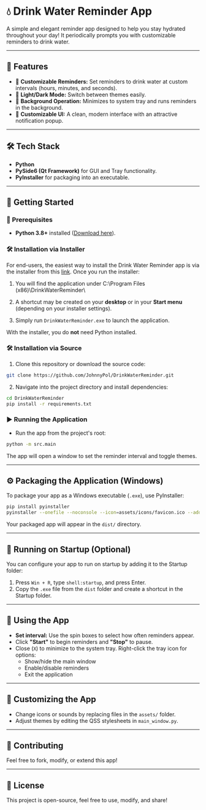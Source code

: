 # 💧 Drink Water Reminder App

A simple and elegant reminder app designed to help you stay hydrated throughout your day! It periodically prompts you with customizable reminders to drink water.

---

## 🚀 Features
- 🔔 **Customizable Reminders:** Set reminders to drink water at custom intervals (hours, minutes, and seconds).
- 🌙 **Light/Dark Mode:** Switch between themes easily.
- 🔔 **Background Operation:** Minimizes to system tray and runs reminders in the background.
- 🎨 **Customizable UI:** A clean, modern interface with an attractive notification popup.

---

## 🛠️ Tech Stack
- **Python**
- **PySide6 (Qt Framework)** for GUI and Tray functionality.
- **PyInstaller** for packaging into an executable.

---

## 🚀 Getting Started

### 📌 Prerequisites
- **Python 3.8+** installed ([Download here](https://www.python.org/downloads/)).

### 🛠 Installation via Installer

For end-users, the easiest way to install the Drink Water Reminder app is via the installer from this [link](). Once you run the installer:
1. You will find the application under C:\Program Files (x86)\DrinkWaterReminder\

2. A shortcut may be created on your **desktop** or in your **Start menu** (depending on your installer settings).

3. Simply run `DrinkWaterReminder.exe` to launch the application.

With the installer, you do **not** need Python installed.


### 🛠 Installation via Source

1. Clone this repository or download the source code:
```bash
git clone https://github.com/JohnnyPol/DrinkWaterReminder.git
```

2. Navigate into the project directory and install dependencies:
```bash
cd DrinkWaterReminder
pip install -r requirements.txt
```

### ▶ Running the Application

- Run the app from the project's root:
```bash
python -m src.main
```

The app will open a window to set the reminder interval and toggle themes.

---

## ⚙️ Packaging the Application (Windows)

To package your app as a Windows executable (`.exe`), use PyInstaller:

```bash
pip install pyinstaller
pyinstaller --onefile --noconsole --icon=assets/icons/favicon.ico --add-data="assets;assets" src/main.py
```

Your packaged app will appear in the `dist/` directory.

---

## 🚀 Running on Startup (Optional)

You can configure your app to run on startup by adding it to the Startup folder:

1. Press `Win + R`, type `shell:startup`, and press Enter.
2. Copy the `.exe` file from the `dist` folder and create a shortcut in the Startup folder.

---

## 📌 Using the App
- **Set interval:** Use the spin boxes to select how often reminders appear.
- Click **"Start"** to begin reminders and **"Stop"** to pause.
- Close (`X`) to minimize to the system tray. Right-click the tray icon for options:
  - Show/hide the main window
  - Enable/disable reminders
  - Exit the application

---

## 🎨 Customizing the App
- Change icons or sounds by replacing files in the `assets/` folder.
- Adjust themes by editing the QSS stylesheets in `main_window.py`.

---

## 📝 Contributing
Feel free to fork, modify, or extend this app!

---

## 📜 License

This project is open-source, feel free to use, modify, and share!

